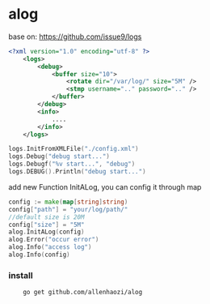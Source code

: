 alog
======
base on: https://github.com/issue9/logs

```xml
<?xml version="1.0" encoding="utf-8" ?>
    <logs>
        <debug>
            <buffer size="10">
                <rotate dir="/var/log/" size="5M" />
                <stmp username=".." password=".." />
            </buffer>
        </debug>
        <info>
            ....
        </info>
    </logs>
```

```go
logs.InitFromXMLFile("./config.xml")
logs.Debug("debug start...")
logs.Debugf("%v start...", "debug")
logs.DEBUG().Println("debug start...")
```

add new Function InitALog, you can config it through map
```go
config := make(map[string]string)
config["path"] = "your/log/path/"
//default size is 20M
config["size"] = "5M"
alog.InitALog(config)
alog.Error("occur error")
alog.Info("access log")
alog.Info(config)
```

### install

```shell
    go get github.com/allenhaozi/alog
```
